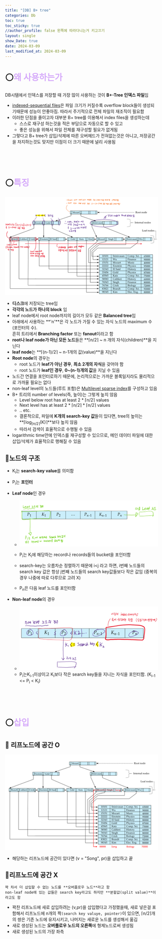 ```yaml
---
title: "[DB] B+ tree"
categories: Db
toc: true
toc_sticky: true
//author_profile: false 왼쪽에 따라다니는거 키고끄기
layout: single
show_Date: true
date: 2024-03-09
last_modified_at: 2024-03-09
---
```


# ⚪<span style="color: #D6ABFA;">왜 사용하는가</span>

DB시템에서 인덱스를 저장할 때 가장 많이 사용하는 것이 **B+-Tree 인덱스 파일**임

- [indexed-sequential files](https://igh01gi.github.io/db/Index/#index-sequential-file)은 파일 크기가 커질수록 overflow block들이 생성되기때문에 성능이 안좋아짐. 따라서 주기적으로 전체 파일의 재조직이 필요함
- 이러한 단점을 줄이고자 대부분 B+ tree를 이용해서 index files을 생성하는데
  - 스스로 재구성 하는것을 적은 부담으로 자동으로 할 수 있고
  - 좋은 성능을 위해서 파일 전체를 재구성할 필요가 없게됨
- 그렇다고 B+ tree가 삽입/삭제에 따른 오버헤드가 전혀없는것은 아니고, 저장공간을 차지하는것도 맞지만 이점이 더 크기 때문에 널리 사용됨

<br>

<br>

<br>

# ⚪<span style="color: #D6ABFA;">특징</span>

![image-20240323041414988](../../assets/images/2024-03-09-BplustTree/image-20240323041414988.png)

- **디스크**에 저장되는 tree임
- **각각의 노드가 하나의 block** 임
- leaf node에서 root node까지의 길이가 모두 같은 **Balanced tree**임
- 아래에서 사용하는 **'n'**은 각 노드가 가질 수 있는 자식 노드의 maximum 수 (포인터의 수).  
  흔히 트리에서 **Branching factor** 또는 **fanout**이라고 함
- **root나 leaf node가 아닌 모든 노드**들은 **⌈n/2⌉ ~ n 개의 자식(children)**을 지닌다
- **leaf node**는 **⌈(n-1)/2⌉ ~ n-1개의 값(value)**을 지닌다
- **Root node**의 경우는
  - root 노드가 **leaf가 아닌 경우**, **최소 2개의 자식**을 갖어야 함
  - root 노드가 **leaf인 경우**, **0~(n-1)개의 값**을 지닐 수 있음
- 노드간 연결을 포인터로하기 때문에, 논리적으로는 가까운 블록일지라도 물리적으로 가까울 필요는 없다
- non-leaf level의 노드들(루트 포함)은 [Multilevel sparse index](https://igh01gi.github.io/db/Index/#multilevel-index)를 구성하고 있음
- B+ 트리의 number of levels(즉, 높이)는 그렇게 높지 않음
  - Level below root has at least 2 * ⌈n/2⌉ values
  - Next level has at least 2 * ⌈n/2⌉ * ⌈n/2⌉ values
  - .. etc.
  - 결론적으로, 파일에 **K개의 search-key 값**들이 있다면, tree의 높이는 **⌈log<sub>⌈n/2⌉</sub>(K)⌉**보다 높지 않음
  - 따라서 검색이 효율적으로 수행될 수 있음
- logarithmic time안에 인덱스를 재구성할 수 있으므로, 메인 데이터 파일에 대한 삽입/삭제가 효율적으로 행해질 수 있음

## 🔹노드의 구조

- K<sub>i</sub>는 **search-key value**를 의미함

- P<sub>i</sub>는 **포인터**

- **Leaf node**인 경우

  - ![image-20240323044010669](../../assets/images/2024-03-09-BplustTree/image-20240323044010669.png)

  -  P<sub>i</sub>는 K<sub>i</sub>에 해당하는  record나 records들의 bucket을 포인터함
  - search-key는 오름차순 정렬하기 때문에 i<j 라고 하면, i번째 노드들의 search key 값은 항상 j번째 노드들의 search key값들보다 작은 값임 (중복의 경우 나중에 따로 다루므로 고려 X)
  - P<sub>n</sub>은 다음 leaf 노드를 포인터함

- **Non-leaf node**의 경우

  - ![image-20240323043617035](../../assets/images/2024-03-09-BplustTree/image-20240323043617035.png)
  - P<sub>i</sub>는K<sub>i-1</sub>이상이고 K<sub>i</sub>보다 작은 search key들을 지니는 자식을 포인터함. (K<sub>i-1</sub> <= P<sub>i</sub> < K<sub>i</sub>)

 <br>

<br>

<br>

# ⚪<span style="color: #D6ABFA;">삽입</span>

## 🔹 리프노드에 공간 O

![image-20240404040446786](../../assets/images/2024-03-09-BplustTree/image-20240404040446786.png)

- 해당하는 리프노드에 공간이 있다면 (v = "Song", pr)을 삽입하고 끝

## 🔹리프노드에 공간 X

```
꽉 차서 더 삽입할 수 없는 노드를 **오버플로우 노드**라고 함  
non-leaf node에 있는 값들은 search key라고도 하지만 **분할값(split value)**이라고도 함  
```

- 꽉찬 리프노드에 새로 삽입하려는 (v,pr)을 삽입했다고 가정했을때, 새로 넣은걸 포함해서 리프노드에 n개의 짝```(search key valuye, pointer)```이 있으면, ⌈n/2⌉개의 쌍은 기존 노드에 유지시키고, 나머지는 새로운 노드를 생성해서 옮김
- 새로 생성된 노드는 **오버플로우 노드의 오른쪽**에 형제노드로써 생성됨
- 새로 생성된 노드의 가장 좌측 
